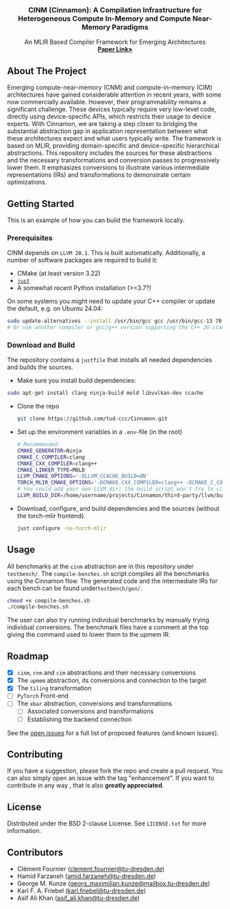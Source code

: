 
<br />
<div align="center">
  
  <h3 align="center">CINM (Cinnamon): A Compilation Infrastructure for Heterogeneous Compute In-Memory and Compute Near-Memory Paradigms</h3>

  <p align="center">
    An MLIR Based Compiler Framework for Emerging Architectures
    <br />
    <a href="https://arxiv.org/abs/2301.07486"><strong>Paper Link»</strong></a>
    <br />
  </p>
</div>

<!-- ABOUT THE PROJECT -->
## About The Project

Emerging compute-near-memory (CNM) and compute-in-memory (CIM) architectures have gained considerable attention in recent years, with some now commercially available. However, their programmability remains a significant challenge. These devices typically require very low-level code, directly using device-specific APIs, which restricts their usage to device experts. With Cinnamon, we are taking a step closer to bridging the substantial abstraction gap in application representation between what these architectures expect and what users typically write. The framework is based on MLIR, providing domain-specific and device-specific hierarchical abstractions. This repository includes the sources for these abstractions and the necessary transformations and conversion passes to progressively lower them. It emphasizes conversions to illustrate various intermediate representations (IRs) and transformations to demonstrate certain optimizations.


<!-- GETTING STARTED -->
## Getting Started

This is an example of how you can build the framework locally.

### Prerequisites

CINM depends on `LLVM 20.1`. This is built automatically.
Additionally, a number of software packages are required to build it:
- CMake (at least version 3.22)
- [`just`](https://github.com/casey/just?tab=readme-ov-file#installation)
- A somewhat recent Python installation (>=3.7?)

On some systems you might need to update your C++ compiler or update the default, e.g. on Ubuntu 24.04:
```sh
sudo update-alternatives --install /usr/bin/gcc gcc /usr/bin/gcc-13 70 --slave /usr/bin/g++ g++ /usr/bin/g++-13
# Or use another compiler or gcc/g++ version supporting the C++ 20 standard.
```

### Download and Build 

The repository contains a `justfile` that installs all needed dependencies and builds the sources.

* Make sure you install build dependencies:
```sh
sudo apt-get install clang ninja-build mold libvulkan-dev ccache
```
* Clone the repo
  ```sh
  git clone https://github.com/tud-ccc/Cinnamon.git
  ```
* Set up the environment variables in a `.env`-file (in the root)
  ```sh
  # Recommended:
  CMAKE_GENERATOR=Ninja
  CMAKE_C_COMPILER=clang
  CMAKE_CXX_COMPILER=clang++
  CMAKE_LINKER_TYPE=MOLD
  LLVM_CMAKE_OPTIONS='-DLLVM_CCACHE_BUILD=ON'
  TORCH_MLIR_CMAKE_OPTIONS='-DCMAKE_CXX_COMPILER=clang++ -DCMAKE_C_COMPILER=clang'                                                               CINNAMON_CMAKE_OPTIONS='-DCMAKE_CXX_COMPILER=clang++ -DCMAKE_C_COMPILER=clang -DLLVM_ENABLE_LIBCXX=ON'  
  # You could add your own LLVM dir; the build script won't try to clone and build LLVM
  LLVM_BUILD_DIR=/home/username/projects/Cinnamon/third-party/llvm/build/
  ```
* Download, configure, and build dependencies and the sources (without the torch-mlir frontend).
  ```sh
  just configure -no-torch-mlir
  ```

<!-- USAGE EXAMPLES -->
## Usage
All benchmarks at the `cinm` abstraction are in this repository under `testbench/`. The `compile-benches.sh` script compiles all the benchmarks using the Cinnamon flow. The generated code and the intermediate IRs for each bench can be found under`testbench/gen/`.

   ```sh
   chmod +x compile-benches.sh
   ./compile-benches.sh
   ```
The user can also try running individual benchmarks by manually trying individual conversions. The benchmark files have a comment at the top giving the command used to lower them to the upmem IR.

<!-- ROADMAP -->
## Roadmap

- [x] `cinm`, `cnm` and `cim` abstractions and their necessary conversions 
- [x] The `upmem` abstraction, its conversions and connection to the target
- [x] The `tiling` transformation
- [ ] `PyTorch` Front-end
- [ ] The `xbar` abstraction, conversions and transformations
    - [ ] Associated conversions and transformations
    - [ ] Establishing the backend connection

See the [open issues](https://github.com/tud-ccc/Cinnamon/issues) for a full list of proposed features (and known issues).

<!-- CONTRIBUTING -->
## Contributing

If you have a suggestion, please fork the repo and create a pull request. You can also simply open an issue with the tag "enhancement".
If you want to contribute in any way , that is also **greatly appreciated**.

<!-- LICENSE -->
## License

Distributed under the BSD 2-clause License. See `LICENSE.txt` for more information.

<!-- CONTACT -->
## Contributors

- Clément Fournier (clement.fournier@tu-dresden.de)
- Hamid Farzaneh (amid.farzaneh@tu-dresden.de)
- George M. Kunze (georg_maximilian.kunze@mailbox.tu-dresden.de)
- Karl F. A. Friebel (karl.friebel@tu-dresden.de)
- Asif Ali Khan (asif_ali.khan@tu-dresden.de)
